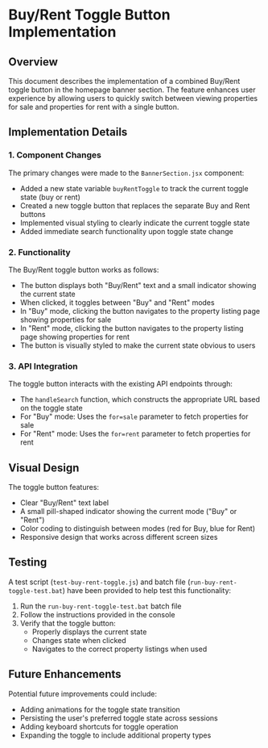 # Buy/Rent Toggle Button Implementation

## Overview

This document describes the implementation of a combined Buy/Rent toggle button in the homepage banner section. The feature enhances user experience by allowing users to quickly switch between viewing properties for sale and properties for rent with a single button.

## Implementation Details

### 1. Component Changes

The primary changes were made to the `BannerSection.jsx` component:

- Added a new state variable `buyRentToggle` to track the current toggle state (buy or rent)
- Created a new toggle button that replaces the separate Buy and Rent buttons
- Implemented visual styling to clearly indicate the current toggle state
- Added immediate search functionality upon toggle state change

### 2. Functionality

The Buy/Rent toggle button works as follows:

- The button displays both "Buy/Rent" text and a small indicator showing the current state
- When clicked, it toggles between "Buy" and "Rent" modes
- In "Buy" mode, clicking the button navigates to the property listing page showing properties for sale
- In "Rent" mode, clicking the button navigates to the property listing page showing properties for rent
- The button is visually styled to make the current state obvious to users

### 3. API Integration

The toggle button interacts with the existing API endpoints through:

- The `handleSearch` function, which constructs the appropriate URL based on the toggle state
- For "Buy" mode: Uses the `for=sale` parameter to fetch properties for sale
- For "Rent" mode: Uses the `for=rent` parameter to fetch properties for rent

## Visual Design

The toggle button features:

- Clear "Buy/Rent" text label
- A small pill-shaped indicator showing the current mode ("Buy" or "Rent")
- Color coding to distinguish between modes (red for Buy, blue for Rent)
- Responsive design that works across different screen sizes

## Testing

A test script (`test-buy-rent-toggle.js`) and batch file (`run-buy-rent-toggle-test.bat`) have been provided to help test this functionality:

1. Run the `run-buy-rent-toggle-test.bat` batch file
2. Follow the instructions provided in the console
3. Verify that the toggle button:
   - Properly displays the current state
   - Changes state when clicked
   - Navigates to the correct property listings when used

## Future Enhancements

Potential future improvements could include:

- Adding animations for the toggle state transition
- Persisting the user's preferred toggle state across sessions
- Adding keyboard shortcuts for toggle operation
- Expanding the toggle to include additional property types
